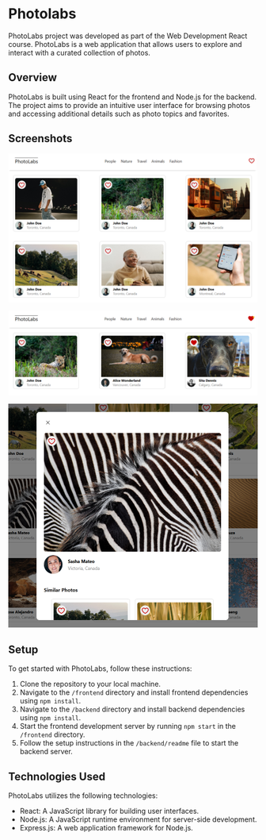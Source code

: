 # Photolabs

PhotoLabs project was developed as part of the Web Development React course. 
PhotoLabs is a web application that allows users to explore and interact with a curated collection of photos.

## Overview

PhotoLabs is built using React for the frontend and Node.js for the backend. The project aims to provide an intuitive user interface for browsing photos and accessing additional details such as photo topics and favorites. 

## Screenshots

![Homepage](https://github.com/mariefranceperrier/PhotoLabs/blob/main/docs/Homepage.png?raw=true)


![Favorite Icon](https://github.com/mariefranceperrier/PhotoLabs/blob/main/docs/FavIcon.png?raw=true)


![Modal-Selected Photo](https://github.com/mariefranceperrier/PhotoLabs/blob/main/docs/Modal.png?raw=true)


## Setup

To get started with PhotoLabs, follow these instructions:

1. Clone the repository to your local machine.
2. Navigate to the `/frontend` directory and install frontend dependencies using `npm install`.
3. Navigate to the `/backend` directory and install backend dependencies using `npm install`.
4. Start the frontend development server by running `npm start` in the `/frontend` directory.
5. Follow the setup instructions in the `/backend/readme` file to start the backend server.

## Technologies Used

PhotoLabs utilizes the following technologies:

- React: A JavaScript library for building user interfaces.
- Node.js: A JavaScript runtime environment for server-side development.
- Express.js: A web application framework for Node.js.

